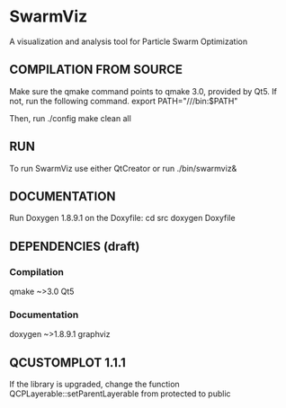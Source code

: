 # SwarmViz

A visualization and analysis tool for Particle Swarm Optimization



## COMPILATION FROM SOURCE
Make sure the qmake command points to qmake 3.0, provided by Qt5. If not, run the following command.
    export PATH="<Qt5 install dir>/<Qt version>/<compiler>/bin:$PATH"

Then, run
    ./config
    make clean all

## RUN
To run SwarmViz use either QtCreator or run
    ./bin/swarmviz& 

## DOCUMENTATION
Run Doxygen 1.8.9.1 on the Doxyfile:
  cd src
  doxygen Doxyfile

## DEPENDENCIES (draft)
### Compilation
qmake ~>3.0
Qt5
### Documentation
doxygen ~>1.8.9.1
graphviz

## QCUSTOMPLOT 1.1.1
If the library is upgraded, change the function QCPLayerable::setParentLayerable from protected to public
